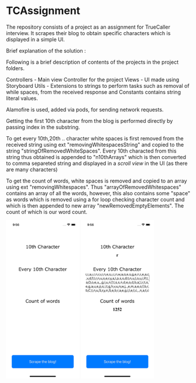 # TCAssignment

The repository consists of a project as an assignment for TrueCaller interview. It scrapes their blog to obtain specific characters which is displayed in a simple UI.



Brief explanation of the solution : 

Following is a brief description of contents of the projects in the project folders.

Controllers - Main view Controller for the project
Views - UI made using Storyboard
Utils - Extensions to strings to perform tasks such as removal of while spaces, from the received response and Constants contains string literal values.

Alamofire is used, added via pods, for sending network requests.

Getting the first 10th character from the blog is performed directly by passing index in the substring.

To get every 10th,20th .. character white spaces is first removed from the received string using ext "removingWhitespacesString" and copied to the string "stringOfRemovedWhiteSpaces".  Every 10th characted from this string thus obtained is appended to "n10thArrays" which is then converted to comma separeted string and displayed in a *scroll view* in the UI (as there are many characters)

To get the count of words, white spaces is removed and copied to an array using ext "removingWhitespaces". Thus "arrayOfRemovedWhitespaces" contains an array of all the words, however, this also contains some "space" as words which is removed using a for loop checking character count and which is then appended to new array "newRemovedEmptyElements". The count of which is our word count.


<div>
<img src="screenshots/1.png" width = "200">
<img src="screenshots/2.png" width = "200">
</div>
